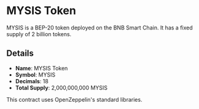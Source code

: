 # MYSIS Token

MYSIS is a BEP-20 token deployed on the BNB Smart Chain. It has a fixed supply of 2 billion tokens.

## Details

- **Name**: MYSIS Token
- **Symbol**: MYSIS
- **Decimals**: 18
- **Total Supply**: 2,000,000,000 MYSIS

This contract uses OpenZeppelin's standard libraries.
